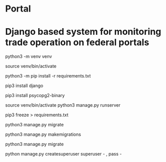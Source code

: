 # Portal
# Django based system for monitoring trade operation on federal portals

python3 -m venv venv

source venv/bin/activate

python3 -m pip install -r requirements.txt

pip3 install django

pip3 install psycopg2-binary


source venv/bin/activate  python3 manage.py runserver

pip3 freeze > requirements.txt


python3 manage.py migrate

python3 manage.py makemigrations

python3 manage.py migrate 

python manage.py createsuperuser
superuser - , pass - 
